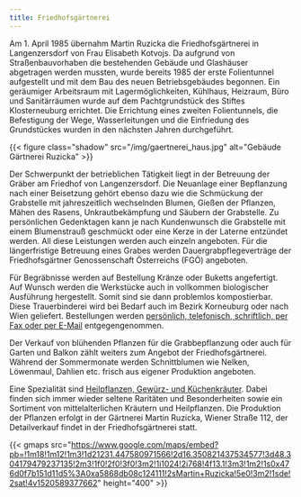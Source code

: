 ```yaml
---
title: Friedhofsgärtnerei
---
```


Am 1. April 1985 übernahm Martin Ruzicka die Friedhofsgärtnerei in Langenzersdorf von Frau Elisabeth Kotvojs. Da aufgrund von Straßenbauvorhaben die bestehenden Gebäude und Glashäuser abgetragen werden mussten, wurde bereits 1985 der erste Folientunnel aufgestellt und mit dem Bau des neuen Betriebsgebäudes begonnen.  Ein geräumiger Arbeitsraum mit Lagermöglichkeiten, Kühlhaus, Heizraum, Büro und Sanitärräumen wurde auf dem Pachtgrundstück des Stiftes Klosterneuburg errichtet. Die Errichtung eines zweiten Folientunnels, die Befestigung der Wege, Wasserleitungen und die Einfriedung des Grundstückes wurden in den nächsten Jahren durchgeführt.

{{< figure class="shadow" src="/img/gaertnerei_haus.jpg" alt="Gebäude Gärtnerei Ruzicka" >}}

Der Schwerpunkt der betrieblichen Tätigkeit liegt in der Betreuung der Gräber am Friedhof von Langenzersdorf. Die Neuanlage einer Bepflanzung nach einer Beisetzung gehört ebenso dazu wie die Schmückung der Grabstelle mit jahreszeitlich wechselnden Blumen, Gießen der Pflanzen, Mähen des Rasens, Unkrautbekämpfung und Säubern der Grabstelle. Zu persönlichen Gedenktagen kann je nach Kundenwunsch die Grabstelle mit einem Blumenstrauß geschmückt oder eine Kerze in der Laterne entzündet werden. All diese Leistungen werden auch einzeln angeboten. Für die längerfristige Betreuung eines Grabes werden Dauergrabpflegeverträge der Friedhofsgärtner Genossenschaft Österreichs (FGÖ) angeboten.

Für Begräbnisse werden auf Bestellung Kränze oder Buketts angefertigt. Auf Wunsch werden die Werkstücke auch in vollkommen biologischer Ausführung hergestellt. Somit sind sie dann problemlos kompostierbar. Diese Trauerbinderei wird bei Bedarf auch im Bezirk Korneuburg oder nach Wien geliefert. Bestellungen werden [persönlich, telefonisch, schriftlich, per Fax oder per E-Mail](/impressum/) entgegengenommen.

Der Verkauf von blühenden Pflanzen für die Grabbepflanzung oder auch für Garten und Balkon zählt weiters zum Angebot der Friedhofsgärtnerei. Während der Sommermonate werden Schnittblumen wie Nelken, Löwenmaul, Dahlien etc. frisch aus eigener Produktion angeboten.

Eine Spezialität sind [Heilpflanzen, Gewürz- und Küchenkräuter](/kraeuter/). Dabei finden sich immer wieder seltene Raritäten und Besonderheiten sowie ein Sortiment von mittelalterlichen Kräutern und Heilpflanzen. Die Produktion der Pflanzen erfolgt in der Gärtnerei Martin Ruzicka, Wiener Straße 112, der Detailverkauf findet in der Friedhofsgärtnerei statt.

{{< gmaps src="https://www.google.com/maps/embed?pb=!1m18!1m12!1m3!1d21231.447580971566!2d16.350821437534577!3d48.304179479237135!2m3!1f0!2f0!3f0!3m2!1i1024!2i768!4f13.1!3m3!1m2!1s0x476d0f7b151d11d5%3A0xa5868db08c124111!2sMartin+Ruzicka!5e0!3m2!1sde!2sat!4v1520589377662" height="400" >}}
